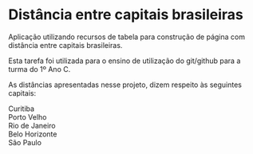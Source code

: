 # Distância entre capitais brasileiras
Aplicação utilizando recursos de tabela para construção de página com distância entre capitais brasileiras.

Esta tarefa foi utilizada para o ensino de utilização do git/github para a turma do 1º Ano C.

As distâncias apresentadas nesse projeto, dizem respeito às seguintes capitais:

Curitiba <br>
Porto Velho <br>
Rio de Janeiro<br>
Belo Horizonte<br>
São Paulo